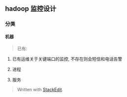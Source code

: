 ## hadoop 监控设计

### 分类
#### 机器
> 已有: 
1. 已有运维关于关键端口的监控, 不存在则会短信和电话告警






2. 进程
3. 服务



> Written with [StackEdit](https://stackedit.io/).
<!--stackedit_data:
eyJoaXN0b3J5IjpbMTM4MDAzMjA2OCw5ODgyMTM5NjRdfQ==
-->